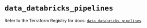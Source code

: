 # `data_databricks_pipelines`

Refer to the Terraform Registry for docs: [`data_databricks_pipelines`](https://registry.terraform.io/providers/databricks/databricks/1.46.0/docs/data-sources/pipelines).
